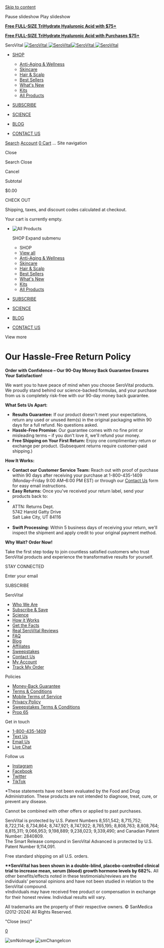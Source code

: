 [Skip to content](#MainContent)

Pause slideshow Play slideshow

[**Free FULL-SIZE TriHydrate Hyaluronic Acid with $75+**](https://www.serovital.com/collections/all-products "All Products")

[**Free FULL-SIZE TriHydrate Hyaluronic Acid with Purchases $75+**](https://www.serovital.com/collections/all-products "All Products")

SeroVital [![SeroVital](//www.serovital.com/cdn/shop/files/SeroVital_Logo_White_400x96_4ac60aec-5425-4f66-844c-8b0076be5bc4_150x.svg?v=1718043766) ![SeroVital](//www.serovital.com/cdn/shop/files/SeroVital_Logo_White_400x96_4ac60aec-5425-4f66-844c-8b0076be5bc4_150x.svg?v=1718043766)](https://www.serovital.com/)[![SeroVital](//www.serovital.com/cdn/shop/files/SeroVital_Logo_White_400x96_cce037ef-1b37-4d58-9923-d86e61f3c2bc_150x.svg?v=1718043786) ![SeroVital](//www.serovital.com/cdn/shop/files/SeroVital_Logo_White_400x96_cce037ef-1b37-4d58-9923-d86e61f3c2bc_150x.svg?v=1718043786)](https://www.serovital.com/)

* [SHOP](https://www.serovital.com/collections/all-products)
    
    * [Anti-Aging & Wellness](https://www.serovital.com/collections/anti-aging-wellness)
    * [Skincare](https://www.serovital.com/collections/skincare)
    * [Hair & Scalp](https://www.serovital.com/collections/hair)
    * [Best Sellers](https://www.serovital.com/collections/best-sellers)
    * [What's New](https://www.serovital.com/collections/new-products)
    * [Kits](https://www.serovital.com/collections/kits)
    * [All Products](https://www.serovital.com/collections/all-products)
    
* [SUBSCRIBE](https://www.serovital.com/pages/subscribe)
* [SCIENCE](https://www.serovital.com/pages/science)
* [BLOG](https://www.serovital.com/blogs/blog)
* [CONTACT US](https://www.serovital.com/pages/contact)

[Search](https://www.serovital.com/search) [Account](https://www.serovital.com/account) [0 Cart](https://www.serovital.com/cart) ... Site navigation

Close

   Search Close

Cancel

Subtotal

$0.00

CHECK OUT

Shipping, taxes, and discount codes calculated at checkout.

Your cart is currently empty.

* ![All Products](//www.serovital.com/cdn/shop/products/sva-box-front-big_400x.jpg?v=1636960152)
    
    SHOP Expand submenu
    * SHOP
    * [View all](https://www.serovital.com/collections/all-products)
    * [Anti-Aging & Wellness](https://www.serovital.com/collections/anti-aging-wellness)
    * [Skincare](https://www.serovital.com/collections/skincare)
    * [Hair & Scalp](https://www.serovital.com/collections/hair)
    * [Best Sellers](https://www.serovital.com/collections/best-sellers)
    * [What's New](https://www.serovital.com/collections/new-products)
    * [Kits](https://www.serovital.com/collections/kits)
    * [All Products](https://www.serovital.com/collections/all-products)
* [SUBSCRIBE](https://www.serovital.com/pages/subscribe)
* [SCIENCE](https://www.serovital.com/pages/science)
* [BLOG](https://www.serovital.com/blogs/blog)
* [CONTACT US](https://www.serovital.com/pages/contact)

View more

Our Hassle-Free Return Policy
=============================

**Order with Confidence – Our 90-Day Money Back Guarantee Ensures Your Satisfaction!**

We want you to have peace of mind when you choose SeroVital products. We proudly stand behind our science-backed formulas, and your purchase from us is completely risk-free with our 90-day money back guarantee.

**What Sets Us Apart:**

* **Results Guarantee:** If our product doesn't meet your expectations, return any used or unused item(s) in the original packaging within 90 days for a full refund. No questions asked.
* **Hassle-Free Promise:** Our guarantee comes with no fine print or misleading terms – if you don't love it, we'll refund your money.
* **Free Shipping on Your First Return:** Enjoy one complimentary return or exchange per product. (Subsequent returns require customer-paid shipping.)

**How It Works:**

* **Contact our Customer Service Team:** Reach out with proof of purchase within 90 days after receiving your purchase at 1-800-435-1409 (Monday–Friday 9:00 AM–6:00 PM EST) or through our [Contact Us](https://www.serovital.com/pages/contact) form for easy email instructions.
* **Easy Returns:** Once you've received your return label, send your products back to:
*    
    ATTN: Returns Dept.  
    5742 Harold Gatty Drive  
    Salt Lake City, UT 84116  
     
* **Swift Processing:** Within 5 business days of receiving your return, we'll inspect the shipment and apply credit to your original payment method.

**Why Wait? Order Now!**

Take the first step today to join countless satisfied customers who trust SeroVital products and experience the transformative results for yourself.

STAY CONNECTED

 Enter your email  

SUBSCRIBE

SeroVital

* [Who We Are](https://www.serovital.com/pages/who-we-are)
* [Subscribe & Save](https://www.serovital.com/pages/subscribe)
* [Science](https://www.serovital.com/pages/science)
* [How it Works](https://www.serovital.com/pages/how-it-works)
* [Get the Facts](https://www.serovital.com/pages/facts)
* [Real SeroVital Reviews](https://www.serovital.com/pages/serovital-reviews)
* [FAQ](https://www.serovital.com/pages/faq)
* [Blog](https://www.serovital.com/blogs/blog)
* [Affiliates](https://www.serovital.com/pages/affiliates)
* [Sweepstakes](https://www.serovital.com/pages/sweepstakes)
* [Contact Us](https://www.serovital.com/pages/contact)
* [My Account](https://serovital-com.myshopify.com/account)
* [Track My Order](https://tracking.serovital.com/)

Policies

* [Money-Back Guarantee](https://www.serovital.com/pages/returns-information)
* [Terms & Conditions](https://www.serovital.com/pages/terms-conditions)
* [Mobile Terms of Service](https://www.serovital.com/pages/mobile-terms)
* [Privacy Policy](https://www.serovital.com/pages/privacy-policy)
* [Sweepstakes Terms & Conditions](https://www.serovital.com/pages/serovital-sweepstakes-terms-conditions-archive)
* [Prop 65](https://www.serovital.com/pages/prop-65)

Get in touch

* [1-800-435-1409](tel:+1-800-435-1409)
* [Text Us](sms:+18004351409?&body=Hi,%20I%20have%20a%20question)
* [Email Us](https://www.serovital.com/pages/contact)
* [Live Chat](https://www.serovital.com/pages/contact)

Follow us

* [Instagram](https://instagram.com/serovital "SeroVital on Instagram")
* [Facebook](https://www.facebook.com/serovital "SeroVital on Facebook")
* [Twitter](https://www.twitter.com/serovital "SeroVital on Twitter")
* [TikTok](https://www.tiktok.com/@serovitalofficial "SeroVital on TikTok")

\*These statements have not been evaluated by the Food and Drug Administration. These products are not intended to diagnose, treat, cure, or prevent any disease.

Cannot be combined with other offers or applied to past purchases.

SeroVital is protected by U.S. Patent Numbers 8,551,542; 8,715,752; 8,722,114; 8,734,864; 8,747,921; 8,747,922; 8,765,195; 8,808,763; 8,808,764; 8,815,311; 9,066,953; 9,198,889; 9,238,023; 9,339,490; and Canadian Patent Number: 2840809.  
The Smart Release compound in SeroVital Advanced is protected by U.S. Patent Number 9,114,091.

Free standard shipping on all U.S. orders.

**\*\*SeroVital has been shown in a double-blind, placebo-controlled clinical trial to increase mean, serum (blood) growth hormone levels by 682%.** All other benefits/effects noted in these testimonials/reviews are the individuals' personal opinions and have not been studied in relation to the SeroVital compound.  
⩔Individuals may have received free product or compensation in exchange for their honest review. Individual results will vary.

All trademarks are the property of their respective owners. © SanMedica (2012-2024) All Rights Reserved.

"Close (esc)"

[0](#)

![smNoImage](https://cdn.shopify.com/extensions/1409daf0-cd8b-4fd0-ab28-c5700f729d4f/sales-motivator-free-gifts-10/assets/noimage.png) ![smChangeIcon](https://cdn.shopify.com/extensions/1409daf0-cd8b-4fd0-ab28-c5700f729d4f/sales-motivator-free-gifts-10/assets/change.svg)